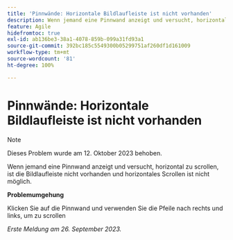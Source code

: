 ```yaml
---
title: 'Pinnwände: Horizontale Bildlaufleiste ist nicht vorhanden'
description: Wenn jemand eine Pinnwand anzeigt und versucht, horizontal zu scrollen, ist die Bildlaufleiste nicht vorhanden und horizontales Scrollen ist nicht möglich.
feature: Agile
hidefromtoc: true
exl-id: ab136be3-38a1-4078-859b-099a31fd93a1
source-git-commit: 392bc185c5549300b05299751af260df1d161009
workflow-type: tm+mt
source-wordcount: '81'
ht-degree: 100%

---
```


# Pinnwände: Horizontale Bildlaufleiste ist nicht vorhanden

>[!NOTE]
>
>Dieses Problem wurde am 12. Oktober 2023 behoben.

Wenn jemand eine Pinnwand anzeigt und versucht, horizontal zu scrollen, ist die Bildlaufleiste nicht vorhanden und horizontales Scrollen ist nicht möglich.

**Problemumgehung**

Klicken Sie auf die Pinnwand und verwenden Sie die Pfeile nach rechts und links, um zu scrollen

_Erste Meldung am 26. September 2023._
